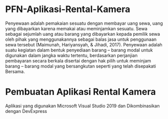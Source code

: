 # PFN-Aplikasi-Rental-Kamera
Penyewaan adalah pemakaian sesuatu dengan membayar uang sewa, uang yang dibayarkan karena memakai atau meminjamkan sesuatu. Sewa sebagai sejumlah uang atau barang yang dibayarkan kepada pemilik sewa oleh pihak yang menggunakannya sebagai balas jasa untuk penggunaan sewa tersebut (Maimunah, Hariyansyah, & Jihadi, 2017). Penyewaan adalah suatu kegiatan dalam bentuk penyediaan barang – barang modal untuk digunakan dalam jangka waktu tertentu, berdasarkan perjanjian pembayaran secara berkala disertai dengan hak pilih untuk meminjam barang – barang modal yang bersangkutan seperti yang telah disepakati Bersama. 

# Pembuatan Aplikasi Rental Kamera 
Aplikasi yang digunakan Microsoft Visual Studio 2019 dan Dikombinasikan dengan DevExpress
